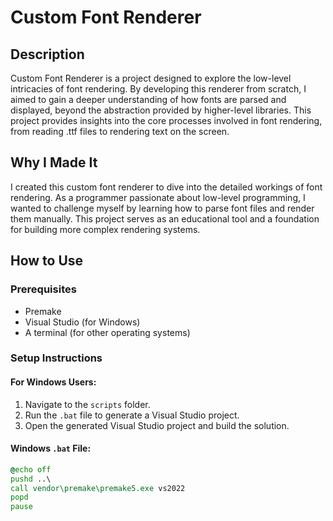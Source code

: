 # Custom Font Renderer

## Description
Custom Font Renderer is a project designed to explore the low-level intricacies of font rendering. By developing this renderer from scratch, I aimed to gain a deeper understanding of how fonts are parsed and displayed, beyond the abstraction provided by higher-level libraries. This project provides insights into the core processes involved in font rendering, from reading .ttf files to rendering text on the screen.

## Why I Made It
I created this custom font renderer to dive into the detailed workings of font rendering. As a programmer passionate about low-level programming, I wanted to challenge myself by learning how to parse font files and render them manually. This project serves as an educational tool and a foundation for building more complex rendering systems.

## How to Use

### Prerequisites
- Premake
- Visual Studio (for Windows)
- A terminal (for other operating systems)

### Setup Instructions

#### For Windows Users:
1. Navigate to the `scripts` folder.
2. Run the `.bat` file to generate a Visual Studio project.
3. Open the generated Visual Studio project and build the solution.

#### Windows `.bat` File:
```bat
@echo off
pushd ..\
call vendor\premake\premake5.exe vs2022
popd
pause

